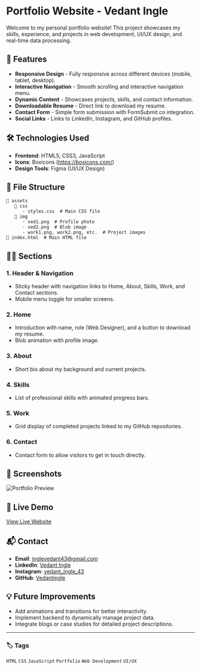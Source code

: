 # Portfolio Website - Vedant Ingle

Welcome to my personal portfolio website! This project showcases my skills, experience, and projects in web development, UI/UX design, and real-time data processing.

## 🚀 Features
- **Responsive Design** - Fully responsive across different devices (mobile, tablet, desktop).
- **Interactive Navigation** - Smooth scrolling and interactive navigation menu.
- **Dynamic Content** - Showcases projects, skills, and contact information.
- **Downloadable Resume** - Direct link to download my resume.
- **Contact Form** - Simple form submission with FormSubmit.co integration.
- **Social Links** - Links to LinkedIn, Instagram, and GitHub profiles.

## 🛠️ Technologies Used
- **Frontend**: HTML5, CSS3, JavaScript
- **Icons**: Boxicons (https://boxicons.com/)
- **Design Tools**: Figma (UI/UX Design)

## 📁 File Structure
```
📂 assets
   📂 css
      - styles.css  # Main CSS file
   📂 img
      - ved1.png  # Profile photo
      - ved2.png  # Blob image
      - work1.png, work2.png, etc.  # Project images
📄 index.html  # Main HTML file
```

## 🧑‍💻 Sections
### 1. Header & Navigation
- Sticky header with navigation links to Home, About, Skills, Work, and Contact sections.
- Mobile menu toggle for smaller screens.

### 2. Home
- Introduction with name, role (Web Designer), and a button to download my resume.
- Blob animation with profile image.

### 3. About
- Short bio about my background and current projects.

### 4. Skills
- List of professional skills with animated progress bars.

### 5. Work
- Grid display of completed projects linked to my GitHub repositories.

### 6. Contact
- Contact form to allow visitors to get in touch directly.

## 📸 Screenshots
![Portfolio Preview](assets/img/work1.png)

## 🔗 Live Demo
[View Live Website](https://vedantingle.github.io/portfolio)

## 📬 Contact
- **Email**: inglevedant43@gmail.com
- **LinkedIn**: [Vedant Ingle](https://linkedin.com/in/vedant-ingle)
- **Instagram**: [vedant_ingle_43](https://instagram.com/vedant_ingle_43)
- **GitHub**: [Vedantingle](https://github.com/Vedantingle)

## 💡 Future Improvements
- Add animations and transitions for better interactivity.
- Implement backend to dynamically manage project data.
- Integrate blogs or case studies for detailed project descriptions.

---
### 🏷️ Tags
`HTML` `CSS` `JavaScript` `Portfolio` `Web Development` `UI/UX`

